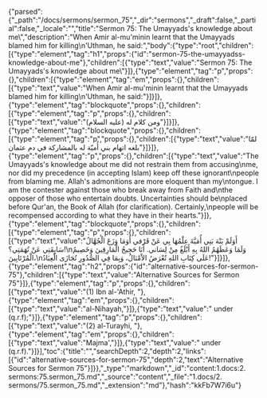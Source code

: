 {"parsed":{"_path":"/docs/sermons/sermon_75","_dir":"sermons","_draft":false,"_partial":false,"_locale":"","title":"Sermon 75:  The Umayyads's knowledge about me\\","description":"When Amir al-mu'minin learnt that the Umayyads blamed him for killing\n'Uthman, he said:","body":{"type":"root","children":[{"type":"element","tag":"h1","props":{"id":"sermon-75-the-umayyadss-knowledge-about-me"},"children":[{"type":"text","value":"Sermon 75:  The Umayyads's knowledge about me\\"}]},{"type":"element","tag":"p","props":{},"children":[{"type":"element","tag":"em","props":{},"children":[{"type":"text","value":"When Amir al-mu'minin learnt that the Umayyads blamed him for killing\n'Uthman, he said:"}]}]},{"type":"element","tag":"blockquote","props":{},"children":[{"type":"element","tag":"p","props":{},"children":[{"type":"text","value":"ومن كلام له (عليه السلام)"}]}]},{"type":"element","tag":"blockquote","props":{},"children":[{"type":"element","tag":"p","props":{},"children":[{"type":"text","value":"لمّا بلغه اتهام بني أُميّة له بالمشاركة في دم عثمان"}]}]},{"type":"element","tag":"p","props":{},"children":[{"type":"text","value":"The Umayyads's knowledge about me did not restrain them from accusing\nme, nor did my precedence (in accepting Islam) keep off these ignorant\npeople from blaming me. Allah's admonitions are more eloquent than my\ntongue. I am the contester against those who break away from Faith and\nthe opposer of those who entertain doubts. Uncertainties should be\nplaced before Qur'an, the Book of Allah (for clarification). Certainly,\npeople will be recompensed according to what they have in their hearts."}]},{"type":"element","tag":"blockquote","props":{},"children":[{"type":"element","tag":"p","props":{},"children":[{"type":"text","value":"أَوَلَمْ يَنْهَ بَنِي أُمَيَّةَ عِلْمُهَا بِي عَنْ قَرْفي أَوَمَا وَزَعَ الْجُهَّالُ سَابِقَتِي عَنْ تُهَمَتِي؟!\nوَلَمَا وَعَظَهُمُ اللهُ بِهِ أَبْلَغُ مِنْ لِسَاني. أَنَا حَجِيجُ الْمَارِقِينَ وَخَصِيمُ الْمُرْتَابِينَ،\nعَلَى كِتَابِ اللهِ تُعْرَضُ الاْمْثالُ، وَبِمَا فِي الصُّدُورِ تُجَازَى الْعِبَادُ!"}]}]},{"type":"element","tag":"h2","props":{"id":"alternative-sources-for-sermon-75"},"children":[{"type":"text","value":"Alternative Sources for Sermon 75"}]},{"type":"element","tag":"p","props":{},"children":[{"type":"text","value":"(1) Ibn al-'Athir, "},{"type":"element","tag":"em","props":{},"children":[{"type":"text","value":"al-Nihayah,"}]},{"type":"text","value":" under (q.r.f);"}]},{"type":"element","tag":"p","props":{},"children":[{"type":"text","value":"(2) al-Turayhi, "},{"type":"element","tag":"em","props":{},"children":[{"type":"text","value":"Majma',"}]},{"type":"text","value":" under (q.r.f)."}]}],"toc":{"title":"","searchDepth":2,"depth":2,"links":[{"id":"alternative-sources-for-sermon-75","depth":2,"text":"Alternative Sources for Sermon 75"}]}},"_type":"markdown","_id":"content:1.docs:2. sermons:75.sermon_75.md","_source":"content","_file":"1.docs/2. sermons/75.sermon_75.md","_extension":"md"},"hash":"kkFb7W7i6u"}